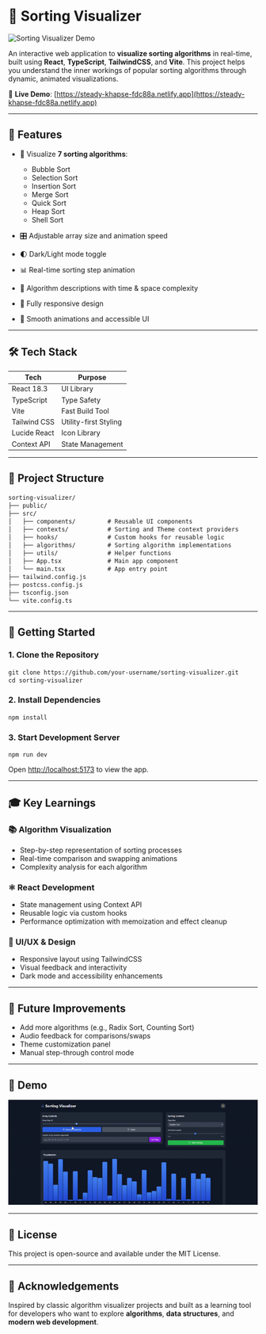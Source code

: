 # 🔢 Sorting Visualizer

![Sorting Visualizer Demo]([https://youtu.be/YAFD1jfcYbY])

An interactive web application to **visualize sorting algorithms** in real-time, built using **React**, **TypeScript**, **TailwindCSS**, and **Vite**. This project helps you understand the inner workings of popular sorting algorithms through dynamic, animated visualizations.

🔗 **Live Demo**: [https://steady-khapse-fdc88a.netlify.app](https://steady-khapse-fdc88a.netlify.app)

---

## 🧠 Features

* 🔁 Visualize **7 sorting algorithms**:

  * Bubble Sort
  * Selection Sort
  * Insertion Sort
  * Merge Sort
  * Quick Sort
  * Heap Sort
  * Shell Sort
* 🎛️ Adjustable array size and animation speed
* 🌓 Dark/Light mode toggle
* 📊 Real-time sorting step animation
* 📖 Algorithm descriptions with time & space complexity
* 📱 Fully responsive design
* 🌈 Smooth animations and accessible UI

---

## 🛠 Tech Stack

| Tech         | Purpose               |
| ------------ | --------------------- |
| React 18.3   | UI Library            |
| TypeScript   | Type Safety           |
| Vite         | Fast Build Tool       |
| Tailwind CSS | Utility-first Styling |
| Lucide React | Icon Library          |
| Context API  | State Management      |

---

## 📂 Project Structure

```
sorting-visualizer/
├── public/
├── src/
│   ├── components/         # Reusable UI components
│   ├── contexts/           # Sorting and Theme context providers
│   ├── hooks/              # Custom hooks for reusable logic
│   ├── algorithms/         # Sorting algorithm implementations
│   ├── utils/              # Helper functions
│   ├── App.tsx             # Main app component
│   └── main.tsx            # App entry point
├── tailwind.config.js
├── postcss.config.js
├── tsconfig.json
└── vite.config.ts
```

---

## 🚀 Getting Started

### 1. Clone the Repository

```
git clone https://github.com/your-username/sorting-visualizer.git
cd sorting-visualizer
```

### 2. Install Dependencies

```
npm install
```

### 3. Start Development Server

```
npm run dev
```

Open [http://localhost:5173](http://localhost:5173) to view the app.

---

## 🎓 Key Learnings

### 📚 Algorithm Visualization

* Step-by-step representation of sorting processes
* Real-time comparison and swapping animations
* Complexity analysis for each algorithm

### ⚛️ React Development

* State management using Context API
* Reusable logic via custom hooks
* Performance optimization with memoization and effect cleanup

### 💅 UI/UX & Design

* Responsive layout using TailwindCSS
* Visual feedback and interactivity
* Dark mode and accessibility enhancements

---

## 🧪 Future Improvements

* Add more algorithms (e.g., Radix Sort, Counting Sort)
* Audio feedback for comparisons/swaps
* Theme customization panel
* Manual step-through control mode

---

## 🎥 Demo

![Sorting Visualizer Demo](./LiveDemo.gif)

---

## 📄 License

This project is open-source and available under the MIT License.

---

## 👏 Acknowledgements

Inspired by classic algorithm visualizer projects and built as a learning tool for developers who want to explore **algorithms**, **data structures**, and **modern web development**.

